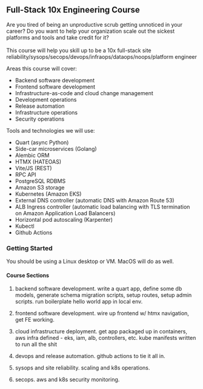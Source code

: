 ## Full-Stack 10x Engineering Course

Are you tired of being an unproductive scrub getting unnoticed in your career? Do you want to help your organization scale out the sickest platforms and tools and take credit for it?<br /><br /> This course will help you skill up to be a 10x full-stack site reliability/sysops/secops/devops/infraops/dataops/noops/platform engineer

Areas this course will cover:

* Backend software development
* Frontend software development
* Infrastructure-as-code and cloud change management
* Development operations
* Release automation
* Infrastructure operations
* Security operations

Tools and technologies we will use:

* Quart (async Python)
* Side-car microservices (Golang)
* Alembic ORM
* HTMX (HATEOAS)
* Vite/JS (REST)
* RPC API
* PostgreSQL RDBMS
* Amazon S3 storage
* Kubernetes (Amazon EKS)
* External DNS controller (automatic DNS with Amazon Route 53)
* ALB Ingress controller (automatic load balancing with TLS termination on Amazon Application Load Balancers)
* Horizontal pod autoscaling (Karpenter)
* Kubectl
* Github Actions

### Getting Started

You should be using a Linux desktop or VM. MacOS will do as well.

#### Course Sections

1. backend software development. write a quart app, define some db models, generate schema migration scripts, setup routes, setup admin scripts. run boilerplate hello world app in local env.

2. frontend software development. wire up frontend w/ htmx navigation, get FE working.

3. cloud infrastructure deployment. get app packaged up in containers, aws infra defined - eks, iam, alb, controllers, etc. kube manifests written to run all the shit

4. devops and release automation. github actions to tie it all in.

5. sysops and site reliability. scaling and k8s operations.

6. secops. aws and k8s security monitoring.